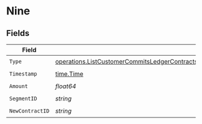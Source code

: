 # Nine


## Fields

| Field                                                                                                                                                                                                        | Type                                                                                                                                                                                                         | Required                                                                                                                                                                                                     | Description                                                                                                                                                                                                  |
| ------------------------------------------------------------------------------------------------------------------------------------------------------------------------------------------------------------ | ------------------------------------------------------------------------------------------------------------------------------------------------------------------------------------------------------------ | ------------------------------------------------------------------------------------------------------------------------------------------------------------------------------------------------------------ | ------------------------------------------------------------------------------------------------------------------------------------------------------------------------------------------------------------ |
| `Type`                                                                                                                                                                                                       | [operations.ListCustomerCommitsLedgerContractsResponse200ApplicationJSONResponseBodyData9Type](../../models/operations/listcustomercommitsledgercontractsresponse200applicationjsonresponsebodydata9type.md) | :heavy_check_mark:                                                                                                                                                                                           | N/A                                                                                                                                                                                                          |
| `Timestamp`                                                                                                                                                                                                  | [time.Time](https://pkg.go.dev/time#Time)                                                                                                                                                                    | :heavy_check_mark:                                                                                                                                                                                           | N/A                                                                                                                                                                                                          |
| `Amount`                                                                                                                                                                                                     | *float64*                                                                                                                                                                                                    | :heavy_check_mark:                                                                                                                                                                                           | N/A                                                                                                                                                                                                          |
| `SegmentID`                                                                                                                                                                                                  | *string*                                                                                                                                                                                                     | :heavy_check_mark:                                                                                                                                                                                           | N/A                                                                                                                                                                                                          |
| `NewContractID`                                                                                                                                                                                              | *string*                                                                                                                                                                                                     | :heavy_check_mark:                                                                                                                                                                                           | N/A                                                                                                                                                                                                          |